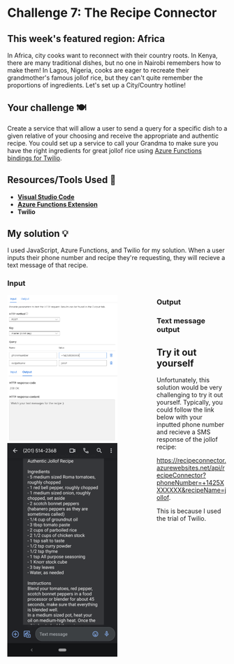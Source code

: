 # Challenge 7: The Recipe Connector

## This week's featured region: Africa

In Africa, city cooks want to reconnect with their country roots. In Kenya, there are many traditional dishes, but no one in Nairobi remembers how to make them! In Lagos, Nigeria, cooks are eager to recreate their grandmother's famous jollof rice, but they can't quite remember the proportions of ingredients. Let's set up a City/Country hotline!

## Your challenge 🍽 

Create a service that will allow a user to send a query for a specific dish to a given relative of your choosing and receive the appropriate and authentic recipe. You could set up a service to call your Grandma to make sure you have the right ingredients for great jollof rice using [Azure Functions bindings for Twilio](https://docs.microsoft.com/en-us/azure/azure-functions/functions-bindings-twilio?tabs=csharp&WT.mc_id=academic-10922-cxa).

## Resources/Tools Used 🚀

-   **[Visual Studio Code](https://code.visualstudio.com/?WT.mc_id=academic-10922-cxa)**
-   **[Azure Functions Extension](https://marketplace.visualstudio.com/items?itemName=ms-azuretools.vscode-azurefunctions&WT.mc_id=academic-10922-cxa)**
-   **Twilio**

## My solution 💡
I used JavaScript, Azure Functions, and Twilio for my solution. When a user inputs their phone number and recipe they're requesting, they will recieve a text message of that recipe.

### Input
<img
  src="photos/input.png"
  alt="Azure Function Input"
  style="float: left; margin-right: 90px; width: 50%; height: 50%"
/>

### Output
<img
  src="photos/output.png"
  alt="Azure Function Output"
  style="float: left; margin-right: 90px; width: 50%; height: 50%"
/>

### Text message output
<img
  src="photos/textOutput.png"
  alt="SMS Output Output"
  style="float: left; margin-right: 90px; width: 50%; height: 50%"
/>

## Try it out yourself

Unfortunately, this solution would be very challenging to try it out yourself. Typically, you could follow the link below with your inputted phone number and recieve a SMS response of the jollof recipe:

https://recipeconnector.azurewebsites.net/api/recipeConnector?phoneNumber=+1425XXXXXXX&recipeName=jollof.

This is because I used the trial of Twilio.
